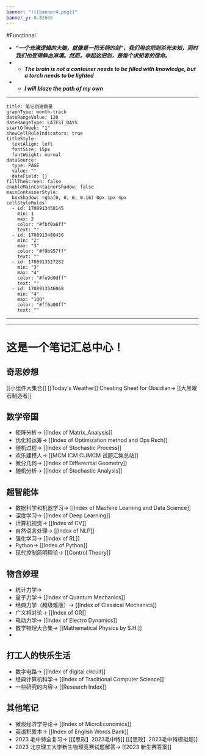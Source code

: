 ```yaml
---
banner: "![[banner4.png]]"
banner_y: 0.82665
---
```

#Functional

- ***“一个充满逻辑的大脑，就像是一把无柄的剑”，我们用这把剑杀死未知，同时我们也变得鲜血淋漓。然而，举起这把剑，是每个求知者的宿命。***
- - ***The brain is not a container needs to be filled with knowledge, but a torch needs to be lighted***
- - ***I will blaze the path of my own***
---
```contributionGraph
title: 笔记创建数量
graphType: month-track
dateRangeValue: 120
dateRangeType: LATEST_DAYS
startOfWeek: "1"
showCellRuleIndicators: true
titleStyle:
  textAlign: left
  fontSize: 15px
  fontWeight: normal
dataSource:
  type: PAGE
  value: ""
  dateField: {}
fillTheScreen: false
enableMainContainerShadow: false
mainContainerStyle:
  boxShadow: rgba(0, 0, 0, 0.16) 0px 1px 4px
cellStyleRules:
  - id: 1708913458145
    min: 1
    max: 2
    color: "#fbf0a6ff"
    text: ""
  - id: 1708913480456
    min: "2"
    max: "3"
    color: "#f9b957ff"
    text: ""
  - id: 1708913527282
    min: "3"
    max: "4"
    color: "#fe9d0dff"
    text: ""
  - id: 1708913546068
    min: "4"
    max: "100"
    color: "#ff6a00ff"
    text: ""

```
---


---

# 这是一个笔记汇总中心！

## 奇思妙想
[[小组件大集合]]
[[Today's Weather]]
Cheating Sheet for Obsidian-> [[大黑曜石制造者]]
## 数学帝国
- 矩阵分析-> [[Index of Matrix_Analysis]]
- 优化和运筹-> [[Index of Optimization method and Ops Rsch]]
- 随机过程-> [[Index of Stochastic Process]]
- 欢乐建模人-> [[MCM ICM CUMCM 试题汇集总站]]
- 微分几何-> [[Index of Differential Geometry]]
- 随机分析-> [[Index of Stochastic Analysis]]


## 超智能体 
- 数据科学和机器学习-> [[Index of Machine Learning and Data Science]]
- 深度学习-> [[Index of Deep Learning]]
- 计算机视觉-> [[Index of CV]] 
- 自然语言处理-> [[Index of NLP]]
- 强化学习-> [[Index of RL]]
- Python-> [[Index of Python]]
- 现代控制简明理论-> [[Control Theory]]


## 物含妙理
- 统计力学->
- 量子力学-> [[Index of Quantum Mechanics]]
- 经典力学（超级难版）-> [[Index of Classical Mechanics]]
- 广义相对论-> [[Index of GR]]
- 电动力学-> [[Index of Electro Dynamics]]
- 数学物理大合集-> [[Mathematical Physics by S.H.]]
- 


## 打工人的快乐生活
- 数字电路-> [[Index of digital circuit]]
- 经典计算机科学-> [[Index of Traditional Computer Science]]
- 一些研究的内容-> [[Research Index]]

## 其他笔记
- 微观经济学导论-> [[Index of MicroEconomics]]
- 英语积累本-> [[Index of English Words Bank]]
- 2023 毛中特全复习-> [[【思政】2023毛中特]] [[【思政】2023毛中特模拟题]]
- 2023 北京理工大学新生物理竞赛试题解答-> [[2023 新生赛答案]]
















